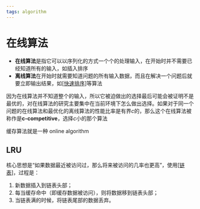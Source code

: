 ```yaml
---
tags: algorithm
---
```


# 在线算法

- **在线算法**是指它可以以序列化的方式一个个的处理输入，在开始时并不需要已经知道所有的输入，如插入排序
- **离线算法**在开始时就需要知道问题的所有输入数据，而且在解决一个问题后就要立即输出结果，如[[快速排序]]等算法

因为在线算法并不知道整个的输入，所以它被迫做出的选择最后可能会被证明不是最优的，对在线算法的研究主要集中在当前环境下怎么做出选择。如果对于同一个问题的在线算法和最优化的离线算法的性能比率是有界$c$的，那么这个在线算法被称作是**c-competitive**，选择$c$小的那个算法

缓存算法就是一种 online algorithm

## LRU

核心思想是“如果数据最近被访问过，那么将来被访问的几率也更高”，使用[[链表]]，过程是：

1. 新数据插入到链表头部；
2. 每当缓存命中（即缓存数据被访问），则将数据移到链表头部；
3. 当链表满的时候，将链表尾部的数据丢弃。

[//begin]: # "Autogenerated link references for markdown compatibility"
[快速排序]: ../sort/快速排序.md "快速排序"
[链表]: ../data_structure/链表.md "链表"
[//end]: # "Autogenerated link references"
